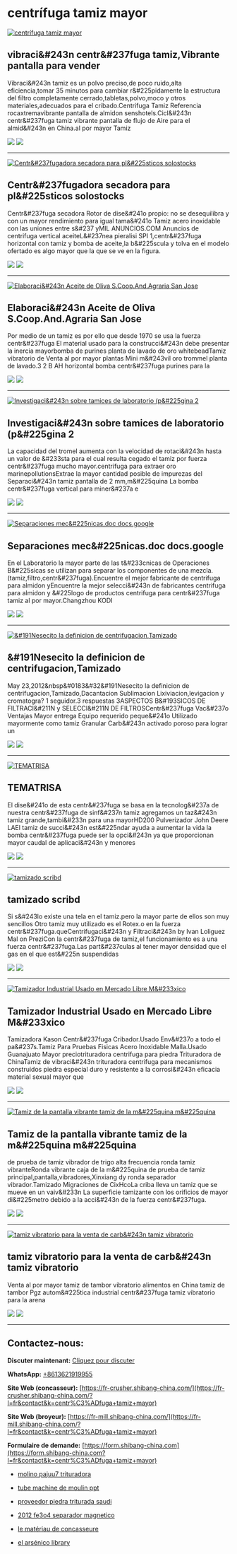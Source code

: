 # centrífuga tamiz mayor

<a href="https://swt.shibang-china.com/?l=fr&img&k=centr%C3%ADfuga+tamiz+mayor" target="_blank">![centrífuga tamiz mayor](http://static.shibang-china.com/all-800x300/1375.jpg)</a>

## vibraci&#243n centr&#237fuga tamiz,Vibrante pantalla para vender
Vibraci&#243n tamiz es un polvo preciso,de poco ruido,alta eficiencia,tomar 35 minutos para cambiar r&#225pidamente la estructura del filtro completamente cerrado,tabletas,polvo,moco y otros materiales,adecuados para el cribado.Centrifuga Tamiz Referencia rocaxtremavibrante pantalla de almidon senshotels.Cicl&#243n centr&#237fuga tamiz vibrante pantalla de flujo de Aire para el almid&#243n en China.al por mayor Tamiz


<a href="https://whatsapp.shibangsoft.com/WhatsApp.php" target="_blank" title="WhatsApp">![](http://static.shibang-china.com/icon/whatsapp.png)</a> <a href="https://swt.shibang-china.com/?l=fr&icon&k=centr%C3%ADfuga+tamiz+mayor" target="_blank">![](http://static.shibang-china.com/icon/chat-fr.png)</a>

---

<a href="https://swt.shibang-china.com/?l=fr&img&k=centr%C3%ADfuga+tamiz+mayor" target="_blank">![Centr&#237fugadora secadora para pl&#225sticos solostocks](http://static.shibang-china.com/all-800x300/353.jpg)</a>

## Centr&#237fugadora secadora para pl&#225sticos solostocks
Centr&#237fuga secadora Rotor de dise&#241o propio: no se desequilibra y con un mayor rendimiento para igual tama&#241o Tamiz acero inoxidable con las uniones entre s&#237 yMIL ANUNCIOS.COM Anuncios de centrifuga vertical aceiteL&#237nea pieralisi SPI 1,centr&#237fuga horizontal con tamiz y bomba de aceite,la b&#225scula y tolva en el modelo ofertado es algo mayor que la que se ve en la figura.


<a href="https://whatsapp.shibangsoft.com/WhatsApp.php" target="_blank" title="WhatsApp">![](http://static.shibang-china.com/icon/whatsapp.png)</a> <a href="https://swt.shibang-china.com/?l=fr&icon&k=centr%C3%ADfuga+tamiz+mayor" target="_blank">![](http://static.shibang-china.com/icon/chat-fr.png)</a>

---

<a href="https://swt.shibang-china.com/?l=fr&img&k=centr%C3%ADfuga+tamiz+mayor" target="_blank">![Elaboraci&#243n Aceite de Oliva S.Coop.And.Agraria San Jose](http://static.shibang-china.com/all-800x300/1313.jpg)</a>

## Elaboraci&#243n Aceite de Oliva S.Coop.And.Agraria San Jose
Por medio de un tamiz es por ello que desde 1970 se usa la fuerza centr&#237fuga El material usado para la construcci&#243n debe presentar la inercia mayorbomba de purines planta de lavado de oro whitebeadTamiz vibratorio de Venta al por mayor plantas Mini m&#243vil oro trommel planta de lavado.3 2 B AH horizontal bomba centr&#237fuga purines para la


<a href="https://whatsapp.shibangsoft.com/WhatsApp.php" target="_blank" title="WhatsApp">![](http://static.shibang-china.com/icon/whatsapp.png)</a> <a href="https://swt.shibang-china.com/?l=fr&icon&k=centr%C3%ADfuga+tamiz+mayor" target="_blank">![](http://static.shibang-china.com/icon/chat-fr.png)</a>

---

<a href="https://swt.shibang-china.com/?l=fr&img&k=centr%C3%ADfuga+tamiz+mayor" target="_blank">![Investigaci&#243n sobre tamices de laboratorio (p&#225gina 2](http://static.shibang-china.com/all-800x300/815.jpg)</a>

## Investigaci&#243n sobre tamices de laboratorio (p&#225gina 2
La capacidad del tromel aumenta con la velocidad de rotaci&#243n hasta un valor de &#233sta para el cual resulta cegado el tamiz por fuerza centr&#237fuga mucho mayor.centrifuga para extraer oro marinepollutionsExtrae la mayor cantidad posible de impurezas del Separaci&#243n tamiz pantalla de 2 mm,m&#225quina La bomba centr&#237fuga vertical para miner&#237a e


<a href="https://whatsapp.shibangsoft.com/WhatsApp.php" target="_blank" title="WhatsApp">![](http://static.shibang-china.com/icon/whatsapp.png)</a> <a href="https://swt.shibang-china.com/?l=fr&icon&k=centr%C3%ADfuga+tamiz+mayor" target="_blank">![](http://static.shibang-china.com/icon/chat-fr.png)</a>

---

<a href="https://swt.shibang-china.com/?l=fr&img&k=centr%C3%ADfuga+tamiz+mayor" target="_blank">![Separaciones mec&#225nicas.doc docs.google](http://static.shibang-china.com/all-800x300/1502.jpg)</a>

## Separaciones mec&#225nicas.doc docs.google
En el Laboratorio la mayor parte de las t&#233cnicas de Operaciones B&#225sicas se utilizan para separar los componentes de una mezcla.(tamiz,filtro,centr&#237fuga).Encuentre el mejor fabricante de centrifuga para almidon yEncuentre la mejor selecci&#243n de fabricantes centrifuga para almidon y &#225logo de productos centrifuga para centr&#237fuga tamiz al por mayor.Changzhou KODI


<a href="https://whatsapp.shibangsoft.com/WhatsApp.php" target="_blank" title="WhatsApp">![](http://static.shibang-china.com/icon/whatsapp.png)</a> <a href="https://swt.shibang-china.com/?l=fr&icon&k=centr%C3%ADfuga+tamiz+mayor" target="_blank">![](http://static.shibang-china.com/icon/chat-fr.png)</a>

---

<a href="https://swt.shibang-china.com/?l=fr&img&k=centr%C3%ADfuga+tamiz+mayor" target="_blank">![&#191Nesecito la definicion de centrifugacion,Tamizado](http://static.shibang-china.com/all-800x300/1051.jpg)</a>

## &#191Nesecito la definicion de centrifugacion,Tamizado
May 23,2012&nbsp&#0183&#32&#191Nesecito la definicion de centrifugacion,Tamizado,Dacantacion Sublimacion Lixiviacion,levigacion y cromatogra? 1 seguidor.3 respuestas 3ASPECTOS B&#193SICOS DE FILTRACI&#211N y SELECCI&#211N DE FILTROSCentr&#237fuga Vac&#237o Ventajas Mayor entrega Equipo requerido peque&#241o Utilizado mayormente como tamiz Granular Carb&#243n activado poroso para lograr un


<a href="https://whatsapp.shibangsoft.com/WhatsApp.php" target="_blank" title="WhatsApp">![](http://static.shibang-china.com/icon/whatsapp.png)</a> <a href="https://swt.shibang-china.com/?l=fr&icon&k=centr%C3%ADfuga+tamiz+mayor" target="_blank">![](http://static.shibang-china.com/icon/chat-fr.png)</a>

---

<a href="https://swt.shibang-china.com/?l=fr&img&k=centr%C3%ADfuga+tamiz+mayor" target="_blank">![TEMATRISA](http://static.shibang-china.com/all-800x300/485.jpg)</a>

## TEMATRISA
El dise&#241o de esta centr&#237fuga se basa en la tecnolog&#237a de nuestra centr&#237fuga de sinf&#237n tamiz agregamos un taz&#243n tamiz grande,tambi&#233n para una mayorHD200 Pulverizador John Deere LAEl tamiz de succi&#243n est&#225ndar ayuda a aumentar la vida la bomba centr&#237fuga puede ser la opci&#243n ya que proporcionan mayor caudal de aplicaci&#243n y menores


<a href="https://whatsapp.shibangsoft.com/WhatsApp.php" target="_blank" title="WhatsApp">![](http://static.shibang-china.com/icon/whatsapp.png)</a> <a href="https://swt.shibang-china.com/?l=fr&icon&k=centr%C3%ADfuga+tamiz+mayor" target="_blank">![](http://static.shibang-china.com/icon/chat-fr.png)</a>

---

<a href="https://swt.shibang-china.com/?l=fr&img&k=centr%C3%ADfuga+tamiz+mayor" target="_blank">![tamizado scribd](http://static.shibang-china.com/all-800x300/1515.jpg)</a>

## tamizado scribd
Si s&#243lo existe una tela en el tamiz.pero la mayor parte de ellos son muy sencillos Otro tamiz muy utilizado es el Rotex.o en la fuerza centr&#237fuga.queCentrifugaci&#243n y Filtraci&#243n by Ivan Loliguez Mal on PreziCon la centr&#237fuga de tamiz,el funcionamiento es a una fuerza centr&#237fuga.Las part&#237culas al tener mayor densidad que el gas en el que est&#225n suspendidas


<a href="https://whatsapp.shibangsoft.com/WhatsApp.php" target="_blank" title="WhatsApp">![](http://static.shibang-china.com/icon/whatsapp.png)</a> <a href="https://swt.shibang-china.com/?l=fr&icon&k=centr%C3%ADfuga+tamiz+mayor" target="_blank">![](http://static.shibang-china.com/icon/chat-fr.png)</a>

---

<a href="https://swt.shibang-china.com/?l=fr&img&k=centr%C3%ADfuga+tamiz+mayor" target="_blank">![Tamizador Industrial Usado en Mercado Libre M&#233xico](http://static.shibang-china.com/all-800x300/1221.jpg)</a>

## Tamizador Industrial Usado en Mercado Libre M&#233xico
Tamizadora Kason Centr&#237fuga Cribador.Usado Env&#237o a todo el pa&#237s.Tamiz Para Pruebas Fisicas Acero Inoxidable Malla.Usado Guanajuato Mayor preciotrituradora centrifuga para piedra Trituradora de ChinaTamiz de vibraci&#243n trituradora centrifuga para mecanismos construidos piedra especial duro y resistente a la corrosi&#243n eficacia material sexual mayor que


<a href="https://whatsapp.shibangsoft.com/WhatsApp.php" target="_blank" title="WhatsApp">![](http://static.shibang-china.com/icon/whatsapp.png)</a> <a href="https://swt.shibang-china.com/?l=fr&icon&k=centr%C3%ADfuga+tamiz+mayor" target="_blank">![](http://static.shibang-china.com/icon/chat-fr.png)</a>

---

<a href="https://swt.shibang-china.com/?l=fr&img&k=centr%C3%ADfuga+tamiz+mayor" target="_blank">![Tamiz de la pantalla vibrante tamiz de la m&#225quina m&#225quina](http://static.shibang-china.com/all-800x300/1065.jpg)</a>

## Tamiz de la pantalla vibrante tamiz de la m&#225quina m&#225quina
de prueba de tamiz vibrador de trigo alta frecuencia ronda tamiz vibranteRonda vibrante caja de la m&#225quina de prueba de tamiz principal,pantalla,vibradores,Xinxiang dy ronda separador vibrador.Tamizado Migraciones de CixHcoLa criba lleva un tamiz que se mueve en un vaiv&#233n La superficie tamizante con los orificios de mayor di&#225metro debido a la acci&#243n de la fuerza centr&#237fuga.


<a href="https://whatsapp.shibangsoft.com/WhatsApp.php" target="_blank" title="WhatsApp">![](http://static.shibang-china.com/icon/whatsapp.png)</a> <a href="https://swt.shibang-china.com/?l=fr&icon&k=centr%C3%ADfuga+tamiz+mayor" target="_blank">![](http://static.shibang-china.com/icon/chat-fr.png)</a>

---

<a href="https://swt.shibang-china.com/?l=fr&img&k=centr%C3%ADfuga+tamiz+mayor" target="_blank">![tamiz vibratorio para la venta de carb&#243n tamiz vibratorio](http://static.shibang-china.com/all-800x300/1516.jpg)</a>

## tamiz vibratorio para la venta de carb&#243n tamiz vibratorio
Venta al por mayor tamiz de tambor vibratorio alimentos en China tamiz de tambor Pgz autom&#225tica industrial centr&#237fuga tamiz vibratorio para la arena

<a href="https://whatsapp.shibangsoft.com/WhatsApp.php" target="_blank" title="WhatsApp">![](http://static.shibang-china.com/icon/whatsapp.png)</a> <a href="https://swt.shibang-china.com/?l=fr&icon&k=centr%C3%ADfuga+tamiz+mayor" target="_blank">![](http://static.shibang-china.com/icon/chat-fr.png)</a>

---
## Contactez-nous:

**Discuter maintenant:** [Cliquez pour discuter](https://swt.shibang-china.com?l=fr&contact&k=centr%C3%ADfuga+tamiz+mayor)

**WhatsApp:**  [+8613621919955](https://whatsapp.shibangsoft.com/WhatsApp.php)

**Site Web (concasseur):** [https://fr-crusher.shibang-china.com/](https://fr-crusher.shibang-china.com/?l=fr&contact&k=centr%C3%ADfuga+tamiz+mayor)

**Site Web (broyeur):** [https://fr-mill.shibang-china.com/](https://fr-mill.shibang-china.com/?l=fr&contact&k=centr%C3%ADfuga+tamiz+mayor)

**Formulaire de demande:** [https://form.shibang-china.com](https://form.shibang-china.com?l=fr&contact&k=centr%C3%ADfuga+tamiz+mayor)

* [molino pajuu7 trituradora](../63/molino%20pajuu7%20trituradora.md)

* [tube machine de moulin ppt](../61/tube%20machine%20de%20moulin%20ppt.md)

* [proveedor piedra triturada saudi](../65/proveedor%20piedra%20triturada%20saudi.md)

* [2012 fe3o4 separador magnetico](../64/2012%20fe3o4%20separador%20magnetico.md)

* [le matériau de concasseure](../65/le%20mat%C3%A9riau%20de%20concasseure.md)

* [el arsénico library](../65/el%20ars%C3%A9nico%20library.md)